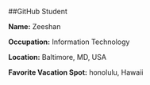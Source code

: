 ##GitHub Student

**Name:** Zeeshan

**Occupation:** Information Technology

**Location:** Baltimore, MD, USA

**Favorite Vacation Spot:** honolulu, Hawaii 
